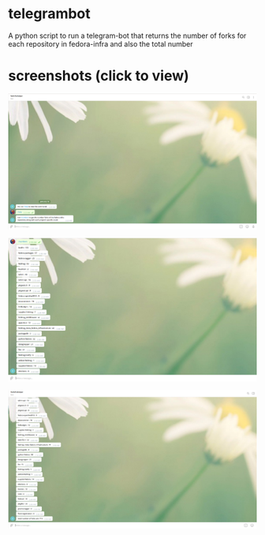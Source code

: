 # telegrambot
A python script to run a telegram-bot that returns the number of forks for each repository in fedora-infra and also 
the total number

# screenshots (click to view)
![telegram try](https://raw.githubusercontent.com/sashreek1/telegrambot/master/screenshots/Screenshot%20from%202020-01-10%2002-23-49.png)

![telegram try](https://github.com/sashreek1/telegrambot/blob/master/screenshots/Screenshot%20from%202020-01-10%2002-31-04.png)

![telegram try](https://raw.githubusercontent.com/sashreek1/telegrambot/master/screenshots/Screenshot%20from%202020-01-10%2002-31-19.png)
